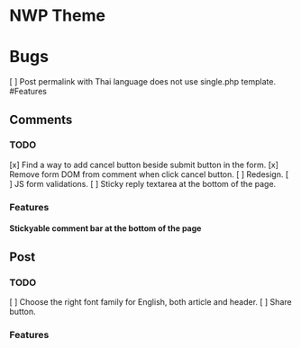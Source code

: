 # NWP Theme 
# Bugs
[ ] Post permalink with Thai language does not use single.php template.
#Features
## Comments
### TODO
[x] Find a way to add cancel button beside submit button in the form.
[x] Remove form DOM from comment when click cancel button.
[ ] Redesign.
[ ] JS form validations.
[ ] Sticky reply textarea at the bottom of the page.
### Features
#### Stickyable comment bar at the bottom of the page

## Post
### TODO
[ ] Choose the right font family for English, both article and header.
[ ] Share button.
### Features
